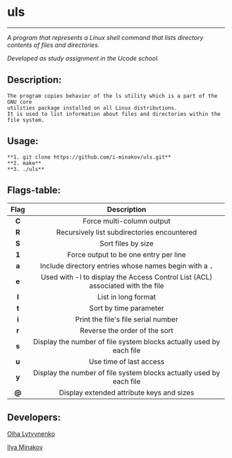 # uls
----------
_A program that represents a Linux shell command that lists directory contents of files and directories._

_Developed as study assignment in the Ucode school._


## Description:
```
The program copies behavior of the ls utility which is a part of the GNU core 
utilities package installed on all Linux distributions.
It is used to list information about files and directories within the file system. 
```

## Usage:
```
**1. git clone https://github.com/i-minakov/uls.git**
**2. make**
**3. ./uls**
```


## Flags-table:
| Flag  | Description |
|:-:|:-:|
|**C**| Force multi-column output |
|**R**| Recursively list subdirectories encountered |
|**S**| Sort files by size |
|**1**| Force output to be one entry per line |
|**a**| Include directory entries whose names begin with a **`.`** |
|**e**| Used with -l to display the Access Control List (ACL) associated with the file |
|**l**| List in long format |
|**t**| Sort by time parameter |
|**i**| Print the file's file serial number |
|**r**| Reverse the order of the sort |
|**s**| Display the number of file system blocks actually used by each file |
|**u**| Use time of last access |
|**у**| Display the number of file system blocks actually used by each file |
|**@**| Display extended attribute keys and sizes |

## Developers:
[Olha Lytvynenko](https://github.com/hlgltvnnk)

[Ilya Minakov](https://github.com/i-minakov)
